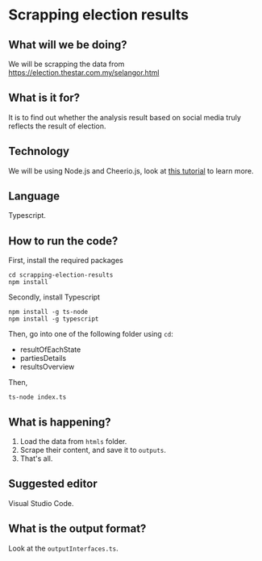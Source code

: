 # Scrapping election results
## What will we be doing?
We will be scrapping the data from https://election.thestar.com.my/selangor.html


## What is it for?
It is to find out whether the analysis result based on social media truly reflects the result of election.

## Technology
We will be using Node.js and Cheerio.js, look at [this tutorial](https://www.digitalocean.com/community/tutorials/how-to-use-node-js-request-and-cheerio-to-set-up-simple-web-scraping) to learn more.

## Language
Typescript.

## How to run the code?
First, install the required packages
```
cd scrapping-election-results
npm install 
```
Secondly, install Typescript
```
npm install -g ts-node
npm install -g typescript
```

Then, go into one of the following folder using `cd`:  
- resultOfEachState  
- partiesDetails  
- resultsOverview  

Then,
```
ts-node index.ts
```

## What is happening?
1. Load the data from `htmls` folder.
2. Scrape their content, and save it to `outputs`.
3. That's all.

## Suggested editor
Visual Studio Code.

## What is the output format?
Look at the `outputInterfaces.ts`.